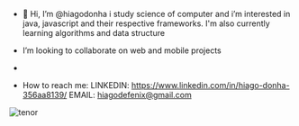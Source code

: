 - 👋 Hi, I’m @hiagodonha i study science of computer and i’m interested in java, javascript 
  and their respective frameworks. I'm also currently learning algorithms and data structure
  
- I’m looking to collaborate on web and mobile projects
- 
- How to reach me: 
    LINKEDIN: https://www.linkedin.com/in/hiago-donha-356aa8139/
    EMAIL: hiagodefenix@gmail.com 


![tenor](https://user-images.githubusercontent.com/25865089/116012750-d47c6680-a602-11eb-8564-589b0a6ecc81.gif)


<!---
hiagodonha/hiagodonha is a ✨ special ✨ repository because its `README.md` (this file) appears on your GitHub profile.
You can click the Preview link to take a look at your changes.
--->
